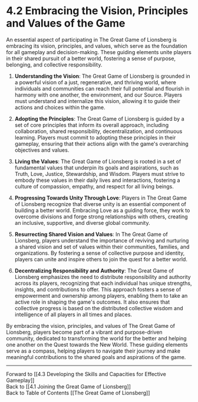 # 4.2 Embracing the Vision, Principles and Values of the Game

An essential aspect of participating in The Great Game of Lionsberg is embracing its vision, principles, and values, which serve as the foundation for all gameplay and decision-making. These guiding elements unite players in their shared pursuit of a better world, fostering a sense of purpose, belonging, and collective responsibility.

1.  **Understanding the Vision**: The Great Game of Lionsberg is grounded in a powerful vision of a just, regenerative, and thriving world, where individuals and communities can reach their full potential and flourish in harmony with one another, the environment, and our Source. Players must understand and internalize this vision, allowing it to guide their actions and choices within the game.
    
2.  **Adopting the Principles**: The Great Game of Lionsberg is guided by a set of core principles that inform its overall approach, including collaboration, shared responsibility, decentralization, and continuous learning. Players must commit to adopting these principles in their gameplay, ensuring that their actions align with the game's overarching objectives and values.
    
3.  **Living the Values**: The Great Game of Lionsberg is rooted in a set of fundamental values that underpin its goals and aspirations, such as Truth, Love, Justice, Stewardship, and Wisdom. Players must strive to embody these values in their daily lives and interactions, fostering a culture of compassion, empathy, and respect for all living beings.
    
4.  **Progressing Towards Unity Through Love**: Players in The Great Game of Lionsberg recognize that diverse unity is an essential component of building a better world. Embracing Love as a guiding force, they work to overcome divisions and forge strong relationships with others, creating an inclusive, supportive, and diverse global community.
    
5.  **Resurrecting Shared Vision and Values**: In The Great Game of Lionsberg, players understand the importance of reviving and nurturing a shared vision and set of values within their communities, families, and organizations. By fostering a sense of collective purpose and identity, players can unite and inspire others to join the quest for a better world.
    
6.  **Decentralizing Responsibility and Authority**: The Great Game of Lionsberg emphasizes the need to distribute responsibility and authority across its players, recognizing that each individual has unique strengths, insights, and contributions to offer. This approach fosters a sense of empowerment and ownership among players, enabling them to take an active role in shaping the game's outcomes. It also ensures that collective progress is based on the distributed collective wisdom and intelligence of all players in all times and places. 
    

By embracing the vision, principles, and values of The Great Game of Lionsberg, players become part of a vibrant and purpose-driven community, dedicated to transforming the world for the better and helping one another on the Quest towards the New World. These guiding elements serve as a compass, helping players to navigate their journey and make meaningful contributions to the shared goals and aspirations of the game.

____

Forward to [[4.3 Developing the Skills and Capacities for Effective Gameplay]]    
Back to [[4.1 Joining the Great Game of Lionsberg]]  
Back to Table of Contents [[The Great Game of Lionsberg]]  